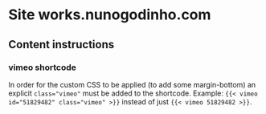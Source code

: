 # Site works.nunogodinho.com

## Content instructions

### vimeo shortcode

In order for the custom CSS to be applied (to add some margin-bottom) an explicit `class="vimeo"` must be added to the shortcode. Example: `{{< vimeo id="51829482" class="vimeo" >}}` instead of just `{{< vimeo 51829482 >}}`.
